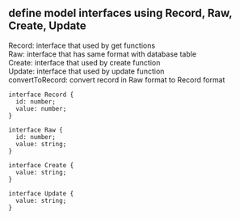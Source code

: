 ## define model interfaces using Record, Raw, Create, Update

Record: interface that used by get functions  
Raw: interface that has same format with database table  
Create: interface that used by create function  
Update: interface that used by update function  
convertToRecord: convert record in Raw format to Record format
```
interface Record {
  id: number;
  value: number;
}

interface Raw {
  id: number;
  value: string;
}

interface Create {
  value: string;
}

interface Update {
  value: string;
}

```